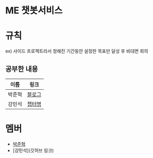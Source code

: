 # ME 챗봇서비스

# 규칙
ex) 사이드 프로젝트라서 정해진 기간동안 설정한 목표만 달성 후 비대면 회의

## 공부한 내용

|이름|링크|
|---|---|
|박준혁|[블로그](https://blog.naver.com/eppi9999/223611796537)|
|강민석|[챕터명](링크)|



# 멤버

- [박준혁](https://github.com/JakeFRCSE)
- [강민석](깃허브 링크)

